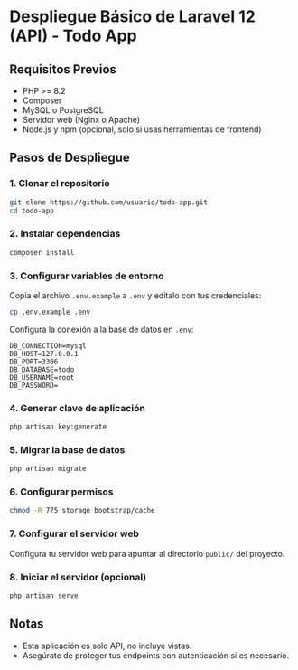 # Despliegue Básico de Laravel 12 (API) - Todo App

## Requisitos Previos

- PHP >= 8.2
- Composer
- MySQL o PostgreSQL
- Servidor web (Nginx o Apache)
- Node.js y npm (opcional, solo si usas herramientas de frontend)

## Pasos de Despliegue

### 1. Clonar el repositorio

```bash
git clone https://github.com/usuario/todo-app.git
cd todo-app
```

### 2. Instalar dependencias

```bash
composer install
```

### 3. Configurar variables de entorno

Copia el archivo `.env.example` a `.env` y edítalo con tus credenciales:

```bash
cp .env.example .env
```

Configura la conexión a la base de datos en `.env`:

```
DB_CONNECTION=mysql
DB_HOST=127.0.0.1
DB_PORT=3306
DB_DATABASE=todo
DB_USERNAME=root
DB_PASSWORD=
```

### 4. Generar clave de aplicación

```bash
php artisan key:generate
```

### 5. Migrar la base de datos

```bash
php artisan migrate
```

### 6. Configurar permisos

```bash
chmod -R 775 storage bootstrap/cache
```

### 7. Configurar el servidor web

Configura tu servidor web para apuntar al directorio `public/` del proyecto.

### 8. Iniciar el servidor (opcional)

```bash
php artisan serve
```

## Notas

- Esta aplicación es solo API, no incluye vistas.
- Asegúrate de proteger tus endpoints con autenticación si es necesario.

